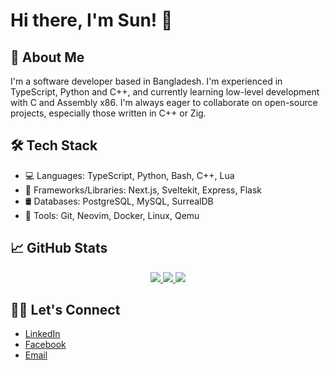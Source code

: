 # Hi there, I'm Sun! 👋

## 🚀 About Me
I'm a software developer based in Bangladesh. I'm experienced in TypeScript, Python and C++, and currently learning low-level development with C and Assembly x86. I'm always eager to collaborate on open-source projects, especially those written in C++ or Zig.

## 🛠️ Tech Stack
- 💻 Languages: TypeScript, Python, Bash, C++, Lua
- 🧰 Frameworks/Libraries: Next.js, Sveltekit, Express, Flask
- 🛢️ Databases: PostgreSQL, MySQL, SurrealDB
- 🔧 Tools: Git, Neovim, Docker, Linux, Qemu

## 📈 GitHub Stats
<p align="center">
  <a href="https://github.com/SunPodder">
    <img src="http://github-profile-summary-cards.vercel.app/api/cards/stats?username=SunPodder&theme=gotham&card_width=338&hide=stars" />
  </a>
  <a href="https://github.com/SunPodder">
    <img src="https://github-readme-stats.vercel.app/api/top-langs/?username=SunPodder&exclude_repo=&hide=cmake,html,css,makefile&layout=compact&hide_border=true&theme=gotham&card_width=338" />
  </a>
  <a href="https://github.com/SunPodder">
    <img src="http://github-profile-summary-cards.vercel.app/api/cards/profile-details?username=SunPodder&theme=gotham" />
  </a>
</p>


## 🤝🏻 Let's Connect
- [LinkedIn](https://www.linkedin.com/in/sunpodder/)
- [Facebook](https://www.facebook.com/sun.podder.09)
- [Email](mailto:contact.sunpodder09@gmail.com)
